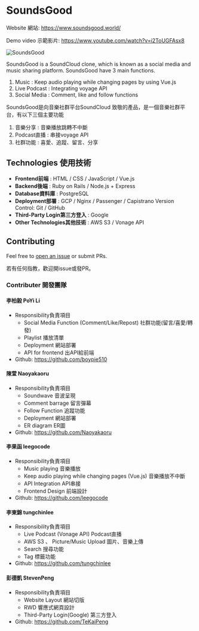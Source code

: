 # SoundsGood

Website 網站: https://www.soundsgood.world/

Demo video 示範影片: https://www.youtube.com/watch?v=i2ToUGFAsx8

![SoundsGood](https://imgur.com/2WEJWlL.png)

SoundsGood is a SoundCloud clone, which is known as a social media and music sharing platform. SoundsGood have 3 main functions.
1. Music : Keep audio playing while changing pages by using Vue.js
2. Live Podcast : Integrating voyage API
3. Social Media : Comment, like and follow functions

SoundsGood是向音樂社群平台SoundCloud 致敬的產品，是一個音樂社群平台，有以下三個主要功能
1. 音樂分享 : 音樂播放跳轉不中斷
2. Podcast直播 : 串接voyage API
3. 社群功能 : 喜愛、追蹤、留言、分享

## Technologies 使用技術
- **Frontend前端** : HTML / CSS / JavaScript / Vue.js 
- **Backend後端** : Ruby on Rails / Node.js + Express 
- **Database資料庫** : PostgreSQL
- **Deployment部署** : GCP / Nginx / Passenger / Capistrano Version Control: Git / GitHub
- **Third-Party Login第三方登入** :  Google
- **Other Technologies其他技術** : AWS S3 / Vonage API

## Contributing 

Feel free to [open an issue](https://github.com/AC-005-Team/SoundsGood/issues/new) or submit PRs.

若有任何指教，歡迎開issue或發PR。

### Contributer 開發團隊

#### 李柏毅 PoYi Li
- Responsibility負責項目
  - Social Media Function (Comment/Like/Repost) 社群功能(留言/喜愛/轉發)
  - Playlist 播放清單
  - Deployment 網站部署
  - API for frontend 出API給前端
- Github: https://github.com/boypie510
#### 陳萱 Naoyakaoru
- Responsibility負責項目 
  - Soundwave 音波呈現
  - Comment barrage 留言彈幕
  - Follow Function 追蹤功能
  - Deployment 網站部署
  - ER diagram ER圖
- Github: https://github.com/Naoyakaoru
#### 李果函 leegocode
- Responsibility負責項目 
  - Music playing 音樂播放
  - Keep audio playing while changing pages (Vue.js) 音樂播放不中斷
  - API Integration API串接
  - Frontend Design 前端設計 
- Github: https://github.com/leegocode
#### 李東錦 tungchinlee
- Responsibility負責項目
  - Live Podcast (Vonage API) Podcast直播
  - AWS S3 、 Picture/Music Upload 圖片、音樂上傳 
  - Search 搜尋功能
  - Tag 標籤功能
- Github: https://github.com/tungchinlee
#### 彭德凱 StevenPeng
- Responsibility負責項目
  - Website Layout 網站切版
  - RWD 響應式網頁設計
  - Third-Party Login(Google) 第三方登入
- Github: https://github.com/TeKaiPeng
